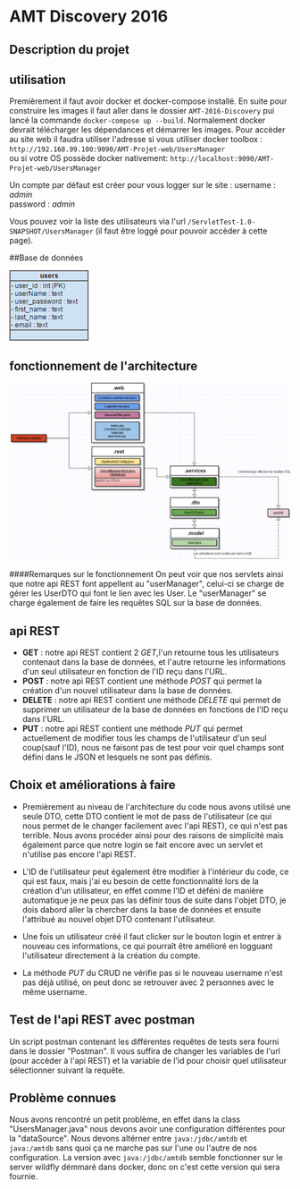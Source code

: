 # AMT Discovery 2016


## Description du projet


## utilisation

Premièrement il faut avoir docker et docker-compose installé. En suite pour construire les images
il faut aller dans le dossier ``AMT-2016-Discovery`` pui lancé la commande ``docker-compose up --build``. 
Normalement docker devrait télécharger les dépendances et démarrer les images. Pour accèder au site
web il faudra utiliser l'adresse si vous utiliser docker toolbox : ``http://192.168.99.100:9090/AMT-Projet-web/UsersManager``  
ou si votre OS possède docker nativement: ``http://localhost:9090/AMT-Projet-web/UsersManager``

Un compte par défaut est créer pour vous logger sur le site :
username : *admin*  
password : *admin*

Vous pouvez voir la liste des utilisateurs via l'url ``/ServletTest-1.0-SNAPSHOT/UsersManager`` (il faut être loggé pour
pouvoir accèder à cette page).

##Base de données

![Screenshot](doc/db.png)

## fonctionnement de l'architecture

![Screenshot](doc/diagramme.png)

####Remarques sur le fonctionnement
On peut voir que nos servlets ainsi que notre api REST font appellent au "userManager", celui-ci se charge de gérer les UserDTO qui font le lien
avec les User. Le "userManager" se charge également de faire les requêtes SQL sur la base de données.


## api REST
* **GET** : notre api REST contient 2 *GET*,l'un retourne tous les utilisateurs contenaut dans la base de données, et l'autre retourne les informations
d'un seul utilisateur en fonction de l'ID reçu dans l'URL.
* **POST** : notre api REST contient une méthode *POST* qui permet la création d'un nouvel utilisateur dans la base de données.
* **DELETE** : notre api REST contient une méthode *DELETE* qui permet de supprimer un utilisateur de la base de données en fonctions
de l'ID reçu dans l'URL.
* **PUT** : notre api REST contient une méthode *PUT* qui permet actuellement de modifier tous les champs de l'utilisateur d'un seul coup(sauf l'ID),
nous ne faisont pas de test pour voir quel champs sont défini dans le JSON et lesquels ne sont pas définis.

## Choix et améliorations à faire
* Premièrement au niveau de l'architecture du code nous avons utilisé une seule DTO, cette DTO contient le mot de 
pass de l'utilisateur (ce qui nous permet de le changer facilement avec l'api REST), ce qui n'est pas terrible. Nous avons procéder ainsi pour des raisons de simplicité mais
également parce que notre login se fait encore avec un servlet et n'utilise pas encore l'api REST.

* L'ID de l'utilisateur peut également être modifier à l'intérieur du code, ce qui est faux, mais j'ai eu besoin
de cette fonctionnalité lors de la création d'un utilisateur, en effet comme l'ID et déféni de manière automatique
je ne peux pas las définir tous de suite dans l'objet DTO, je dois dabord aller la chercher dans la base de données
et ensuite l'attribué au nouvel objet DTO contenant l'utilisateur.

* Une fois un utilisateur créé il faut clicker sur le bouton login et entrer à nouveau ces informations, ce qui pourraît
être amélioré en logguant l'utilisateur directement à la création du compte.

* La méthode *PUT* du CRUD ne vérifie pas si le nouveau username n'est pas déjà utilisé, on peut donc se retrouver avec 2 personnes avec le même username.

## Test de l'api REST avec postman
Un script postman contenant les différentes requêtes de tests sera fourni dans le dossier "Postman". Il vous suffira
de changer les variables de l'url (pour accèder à l'api REST) et la variable de l'id pour choisir quel utilisateur sélectionner
suivant la requête.

## Problème connues
Nous avons rencontré un petit problème, en effet dans la class "UsersManager.java" nous devons avoir une configuration différentes pour la "dataSource".
Nous devons altérner entre ``java:/jdbc/amtdb`` et ``java:/amtdb`` sans quoi ça ne marche pas sur l'une ou l'autre de nos configuration. La version
avec ``java:/jdbc/amtdb`` semble fonctionner sur le server wildfly démmaré dans docker, donc on c'est cette version qui sera fournie.
